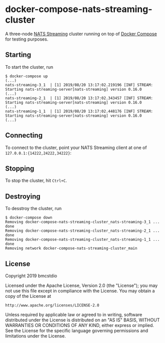 # docker-compose-nats-streaming-cluster

A three-node [NATS Streaming](https://github.com/nats-io/nats-streaming-server) cluster running on top of [Docker Compose](https://docs.docker.com/compose/) for testing purposes.

## Starting

To start the cluster, run

```
$ docker-compose up
(...)
nats-streaming-3_1  | [1] 2019/08/20 13:17:02.219196 [INF] STREAM: Starting nats-streaming-server[nats-streaming] version 0.16.0
(...)
nats-streaming-2_1  | [1] 2019/08/20 13:17:02.343457 [INF] STREAM: Starting nats-streaming-server[nats-streaming] version 0.16.0
(...)
nats-streaming-1_1  | [1] 2019/08/20 13:17:02.448176 [INF] STREAM: Starting nats-streaming-server[nats-streaming] version 0.16.0
(...)
```

## Connecting

To connect to the cluster, point your NATS Streaming client at one of `127.0.0.1:{14222,24222,34222}`:

## Stopping

To stop the cluster, hit `Ctrl+C`.

## Destroying

To desstroy the cluster, run

```
$ docker-compose down
Removing docker-compose-nats-streaming-cluster_nats-streaming-3_1 ... done
Removing docker-compose-nats-streaming-cluster_nats-streaming-2_1 ... done
Removing docker-compose-nats-streaming-cluster_nats-streaming-1_1 ... done
Removing network docker-compose-nats-streaming-cluster_main
```

## License

Copyright 2019 bmcstdio

Licensed under the Apache License, Version 2.0 (the "License");
you may not use this file except in compliance with the License.
You may obtain a copy of the License at

    http://www.apache.org/licenses/LICENSE-2.0

Unless required by applicable law or agreed to in writing, software
distributed under the License is distributed on an "AS IS" BASIS,
WITHOUT WARRANTIES OR CONDITIONS OF ANY KIND, either express or implied.
See the License for the specific language governing permissions and
limitations under the License.
